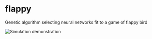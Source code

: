 # flappy
Genetic algorithm selecting neural networks fit to a game of flappy bird

![Simulation demonstration](https://i.gyazo.com/8561f86b10307b54bd246844d157bea4.gif)
